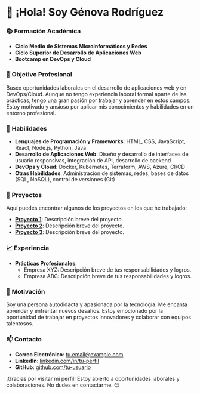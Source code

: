 # 👋 ¡Hola! Soy Génova Rodríguez 

### 📚 **Formación Académica**
- **Ciclo Medio de Sistemas Microinformáticos y Redes**
- **Ciclo Superior de Desarrollo de Aplicaciones Web**
- **Bootcamp en DevOps y Cloud**

### 💼 **Objetivo Profesional**
Busco oportunidades laborales en el desarrollo de aplicaciones web y en DevOps/Cloud. Aunque no tengo experiencia laboral formal aparte de las prácticas, tengo una gran pasión por trabajar y aprender en estos campos. Estoy motivado y ansioso por aplicar mis conocimientos y habilidades en un entorno profesional.

### 🚀 **Habilidades**
- **Lenguajes de Programación y Frameworks**: HTML, CSS, JavaScript, React, Node.js, Python, Java
- **Desarrollo de Aplicaciones Web**: Diseño y desarrollo de interfaces de usuario responsivas, integración de API, desarrollo de backend
- **DevOps y Cloud**: Docker, Kubernetes, Terraform, AWS, Azure, CI/CD
- **Otras Habilidades**: Administración de sistemas, redes, bases de datos (SQL, NoSQL), control de versiones (Git)

### 📁 **Proyectos**
Aquí puedes encontrar algunos de los proyectos en los que he trabajado:
- [**Proyecto 1**](#): Descripción breve del proyecto.
- [**Proyecto 2**](#): Descripción breve del proyecto.
- [**Proyecto 3**](#): Descripción breve del proyecto.

### 📈 **Experiencia**
- **Prácticas Profesionales**:
  - Empresa XYZ: Descripción breve de tus responsabilidades y logros.
  - Empresa ABC: Descripción breve de tus responsabilidades y logros.

### 🌟 **Motivación**
Soy una persona autodidacta y apasionada por la tecnología. Me encanta aprender y enfrentar nuevos desafíos. Estoy emocionado por la oportunidad de trabajar en proyectos innovadores y colaborar con equipos talentosos.

### 📫 **Contacto**
- **Correo Electrónico**: [tu.email@example.com](mailto:tu.email@example.com)
- **LinkedIn**: [linkedin.com/in/tu-perfil](https://linkedin.com/in/tu-perfil)
- **GitHub**: [github.com/tu-usuario](https://github.com/tu-usuario)

¡Gracias por visitar mi perfil! Estoy abierto a oportunidades laborales y colaboraciones. No dudes en contactarme. 😊


